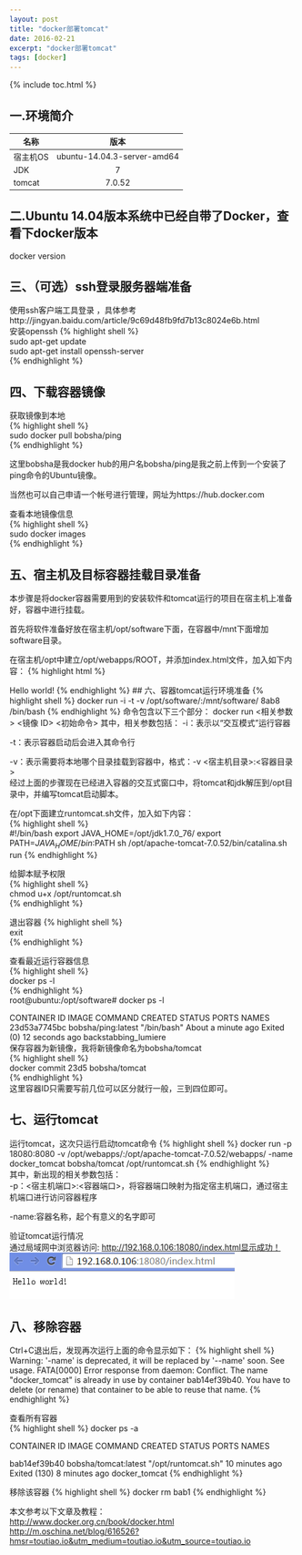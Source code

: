 ```yaml
---
layout: post
title: "docker部署tomcat"
date: 2016-02-21
excerpt: "docker部署tomcat"
tags: [docker]
---
```


{% include toc.html %}  

## 一.环境简介

| 名称       | 版本           | 
| ------------- |:-------------:| 
| 宿主机OS      | ubuntu-14.04.3-server-amd64 | 
| JDK      | 7     | 
| tomcat |  7.0.52      | 

## 二.Ubuntu 14.04版本系统中已经自带了Docker，查看下docker版本   
docker version


## 三、（可选）ssh登录服务器端准备
使用ssh客户端工具登录 ，具体参考http://jingyan.baidu.com/article/9c69d48fb9fd7b13c8024e6b.html    
安装openssh
{% highlight shell %}   
sudo apt-get update   
sudo apt-get install openssh-server   
{% endhighlight %}     

## 四、下载容器镜像   
获取镜像到本地   
{% highlight shell %}    
sudo docker pull bobsha/ping   
{% endhighlight %}   


这里bobsha是我docker hub的用户名bobsha/ping是我之前上传到一个安装了ping命令的Ubuntu镜像。

当然也可以自己申请一个帐号进行管理，网址为https://hub.docker.com   

查看本地镜像信息   
{% highlight shell %}    
sudo docker images  
{% endhighlight %}   
## 五、宿主机及目标容器挂载目录准备
本步骤是将docker容器需要用到的安装软件和tomcat运行的项目在宿主机上准备好，容器中进行挂载。   

首先将软件准备好放在宿主机/opt/software下面，在容器中/mnt下面增加software目录。   

在宿主机/opt中建立/opt/webapps/ROOT，并添加index.html文件，加入如下内容： 
{% highlight html %}   
<html>   
<body>Hello world!</body>
</html>   
{% endhighlight %}  
## 六、容器tomcat运行环境准备
{% highlight shell %}    
docker run -i -t -v /opt/software/:/mnt/software/ 8ab8 /bin/bash 
{% endhighlight %} 
命令包含以下三个部分：   
docker run <相关参数> <镜像 ID> <初始命令>   
其中，相关参数包括：   
-i：表示以“交互模式”运行容器   

-t：表示容器启动后会进入其命令行   

-v：表示需要将本地哪个目录挂载到容器中，格式：-v <宿主机目录>:<容器目录>   
经过上面的步骤现在已经进入容器的交互式窗口中，将tomcat和jdk解压到/opt目录中，并编写tomcat启动脚本。   

在/opt下面建立runtomcat.sh文件，加入如下内容：   
{% highlight shell %}   
 #!/bin/bash
export JAVA_HOME=/opt/jdk1.7.0_76/
export PATH=$JAVA_HOME/bin:$PATH
sh /opt/apache-tomcat-7.0.52/bin/catalina.sh run
{% endhighlight %} 

给脚本赋予权限   
{% highlight shell %}    
chmod u+x /opt/runtomcat.sh   
{% endhighlight %}   

退出容器
{% highlight shell %}    
exit    
{% endhighlight %}   

查看最近运行容器信息   
{% highlight shell %}      
docker ps -l    
{% endhighlight %}  
root@ubuntu:/opt/software# docker ps -l   
 
CONTAINER ID IMAGE COMMAND CREATED STATUS PORTS NAMES   
23d53a7745bc bobsha/ping:latest "/bin/bash" About a minute ago Exited (0) 12    seconds ago backstabbing_lumiere   
保存容器为新镜像，我将新镜像命名为bobsha/tomcat   
{% highlight shell %}      
docker commit 23d5 bobsha/tomcat   
{% endhighlight %}  
这里容器ID只需要写前几位可以区分就行一般，三到四位即可。
   
## 七、运行tomcat

运行tomcat，这次只运行启动tomcat命令
{% highlight shell %} 
docker run  -p 18080:8080 -v /opt/webapps/:/opt/apache-tomcat-7.0.52/webapps/ -name docker_tomcat bobsha/tomcat /opt/runtomcat.sh
{% endhighlight %}    
其中，新出现的相关参数包括：   
-p：<宿主机端口>:<容器端口>，将容器端口映射为指定宿主机端口，通过宿主机端口进行访问容器程序   

-name:容器名称，起个有意义的名字即可   

验证tomcat运行情况   
通过局域网中浏览器访问: http://192.168.0.106:18080/index.html显示成功！   
 <img src="../assets/img/docker-deploy-tomcat/helloworld.png">
 
## 八、移除容器
Ctrl+C退出后，发现再次运行上面的命令显示如下：
{% highlight shell %} 
Warning: '-name' is deprecated, it will be replaced by '--name' soon. See usage.
FATA[0000] Error response from daemon: Conflict. The name "docker_tomcat" is already in use by container bab14ef39b40. You have to delete (or rename) that container to be able to reuse that name.
{% endhighlight %}  

查看所有容器   
{% highlight shell %} 
docker ps -a   

CONTAINER ID        IMAGE                  COMMAND                CREATED             STATUS                       PORTS                     NAMES

bab14ef39b40        bobsha/tomcat:latest   "/opt/runtomcat.sh"    10 minutes ago      Exited (130) 8 minutes ago                             docker_tomcat 
{% endhighlight %}  

移除该容器
{% highlight shell %}
docker rm bab1 
{% endhighlight %}  

本文参考以下文章及教程：   
http://www.docker.org.cn/book/docker.html   
http://m.oschina.net/blog/616526?hmsr=toutiao.io&utm_medium=toutiao.io&utm_source=toutiao.io   
